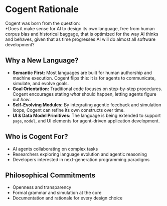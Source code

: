 # Cogent Rationale

Cogent was born from the question:  
*Does it make sense for AI to design its own language, free from human corpus bias and historical baggage, that is optimized for the way AI thinks and behaves, given that as time progresses AI will do almost all software development?

## Why a New Language?

- **Semantic First:** Most languages are built for human authorship and machine execution. Cogent flips this: it is for agents to communicate, simulate, and evolve goals.
- **Goal Orientation:** Traditional code focuses on step-by-step procedures. Cogent encourages stating *what* should happen, letting agents figure out *how*.
- **Self-Evolving Modules:** By integrating agentic feedback and simulation loops, Cogent can refine its own constructs over time.
- **UI & Data Model Primitives:** The language is being extended to support `page`, `model`, and UI elements for agent-driven application development.

## Who is Cogent For?

- AI agents collaborating on complex tasks
- Researchers exploring language evolution and agentic reasoning
- Developers interested in next-generation programming paradigms

## Philosophical Commitments

- Openness and transparency
- Formal grammar and simulation at the core
- Documentation and rationale for every design choice
